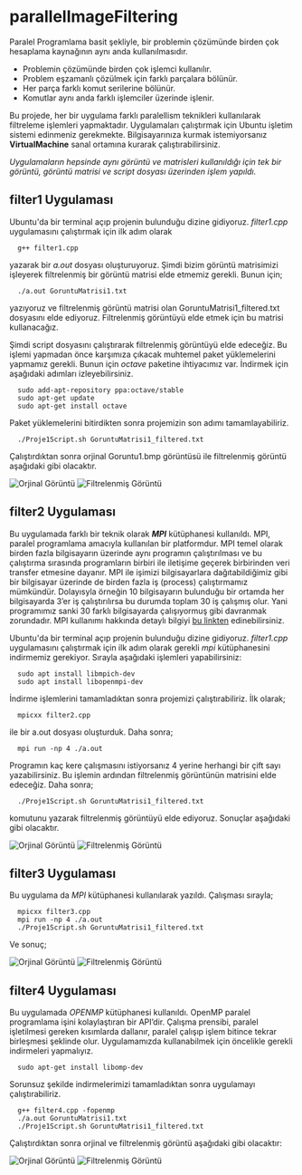 # parallelImageFiltering
Paralel Programlama basit şekliyle, bir problemin çözümünde birden çok hesaplama kaynağının aynı anda kullanılmasıdır.
<ul>
  <li>Problemin çözümünde birden çok işlemci kullanılır.</li>
  <li>Problem eşzamanlı çözülmek için farklı parçalara bölünür.</li>
  <li>Her parça farklı komut serilerine bölünür.</li>
  <li>Komutlar aynı anda farklı işlemciler üzerinde işlenir.</li>
</ul>
Bu projede, her bir uygulama farklı paralellism teknikleri kullanılarak filtreleme işlemleri yapmaktadır. Uygulamaları çalıştırmak için Ubuntu işletim sistemi edinmeniz gerekmekte. Bilgisayarınıza kurmak istemiyorsanız <strong>VirtualMachine</strong> sanal ortamına kurarak çalıştırabilirsiniz.

<i>Uygulamaların hepsinde aynı görüntü ve matrisleri kullanıldığı için tek bir görüntü, görüntü matrisi ve script dosyası üzerinden işlem yapıldı.</i>

## filter1 Uygulaması
Ubuntu\'da bir terminal açıp projenin bulunduğu dizine gidiyoruz. <i>filter1.cpp</i> uygulamasını çalıştırmak için ilk adım olarak

```
  g++ filter1.cpp
```

yazarak bir <i>a.out</i> dosyası oluşturuyoruz. Şimdi bizim görüntü matrisimizi işleyerek filtrelenmiş bir görüntü matrisi elde etmemiz gerekli. Bunun için;

```
  ./a.out GoruntuMatrisi1.txt
```

yazıyoruz ve filtrelenmiş görüntü matrisi olan GoruntuMatrisi1_filtered.txt dosyasını elde ediyoruz. Filtrelenmiş görüntüyü elde etmek için bu matrisi kullanacağız. 

Şimdi script dosyasını çalıştırarak filtrelenmiş görüntüyü elde edeceğiz. Bu işlemi yapmadan önce karşımıza çıkacak muhtemel paket yüklemelerini yapmamız gerekli. Bunun için <i>octave</i> paketine ihtiyacımız var. İndirmek için aşağıdaki adımları izleyebilirsiniz.

```
  sudo add-apt-repository ppa:octave/stable
  sudo apt-get update
  sudo apt-get install octave
```

Paket yüklemelerini bitirdikten sonra projemizin son adımı tamamlayabiliriz.

```
  ./Proje1Script.sh GoruntuMatrisi1_filtered.txt
```

Çalıştırdıktan sonra orjinal Goruntu1.bmp görüntüsü ile filtrelenmiş görüntü aşağıdaki gibi olacaktır.

![Orjinal Görüntü](https://github.com/shrgrl/parallelImageFiltering/blob/master/img1.jpg)
![Filtrelenmiş Görüntü](https://github.com/shrgrl/parallelImageFiltering/blob/master/img2.jpg)


## filter2 Uygulaması
Bu uygulamada farklı bir teknik olarak <strong><i>MPI</i></strong> kütüphanesi kullanıldı. MPI, paralel programlama amacıyla kullanılan bir platformdur. MPI temel olarak birden fazla bilgisayarın üzerinde aynı programın çalıştırılması ve bu çalıştırma sırasında programların birbiri ile iletişime geçerek birbirinden veri transfer etmesine dayanır. MPI ile işimizi bilgisayarlara dağıtabildiğimiz gibi bir bilgisayar üzerinde de birden fazla iş (process) çalıştırmamız mümkündür. Dolayısyla örneğin 10 bilgisayarın bulunduğu bir ortamda her bilgisayarda 3’er iş çalıştırılırsa bu durumda toplam 30 iş çalışmış olur. Yani programımız sanki 30 farklı bilgisayarda çalışıyormuş gibi davranmak zorundadır. MPI kullanımı hakkında detaylı bilgiyi [bu linkten](http://bilgisayarkavramlari.sadievrenseker.com/2009/04/29/mpi-message-passing-interface-mesaj-gecirme-arayuzu/) edinebilirsiniz.

Ubuntu\'da bir terminal açıp projenin bulunduğu dizine gidiyoruz. <i>filter1.cpp</i> uygulamasını çalıştırmak için ilk adım olarak gerekli <i>mpi</i> kütüphanesini indirmemiz gerekiyor. Sırayla aşağıdaki işlemleri yapabilirsiniz:

```
  sudo apt install libmpich-dev
  sudo apt install libopenmpi-dev
```

İndirme işlemlerini tamamladıktan sonra projemizi çalıştırabiliriz. İlk olarak;

```
  mpicxx filter2.cpp
```

ile bir a.out dosyası oluşturduk. Daha sonra;

```
  mpi run -np 4 ./a.out
```
Programın kaç kere çalışmasını istiyorsanız 4 yerine herhangi bir çift sayı yazabilirsiniz. Bu işlemin ardından filtrelenmiş görüntünün matrisini elde edeceğiz. Daha sonra;

```
  ./Proje1Script.sh GoruntuMatrisi1_filtered.txt
```

komutunu yazarak filtrelenmiş görüntüyü elde ediyoruz. Sonuçlar aşağıdaki gibi olacaktır.

![Orjinal Görüntü](https://github.com/shrgrl/parallelImageFiltering/blob/master/img1.jpg)
![Filtrelenmiş Görüntü](https://github.com/shrgrl/parallelImageFiltering/blob/master/img2.jpg)

## filter3 Uygulaması
Bu uygulama da <i>MPI</i> kütüphanesi kullanılarak yazıldı. Çalışması sırayla;

```
  mpicxx filter3.cpp
  mpi run -np 4 ./a.out
  ./Proje1Script.sh GoruntuMatrisi1_filtered.txt
```
Ve sonuç;

![Orjinal Görüntü](https://github.com/shrgrl/parallelImageFiltering/blob/master/img1.jpg)
![Filtrelenmiş Görüntü](https://github.com/shrgrl/parallelImageFiltering/blob/master/img2.jpg)

## filter4 Uygulaması
Bu uygulamada <i>OPENMP</i> kütüphanesi kullanıldı. OpenMP paralel programlama işini kolaylaştıran bir API’dir. Çalışma prensibi, paralel işletilmesi gereken kısımlarda dallanır, paralel çalışıp işlem bitince tekrar birleşmesi şeklinde olur. Uygulamamızda kullanabilmek için öncelikle gerekli indirmeleri yapmalıyız.

```
  sudo apt-get install libomp-dev
```

Sorunsuz şekilde indirmelerimizi tamamladıktan sonra uygulamayı çalıştırabiliriz.

```
  g++ filter4.cpp -fopenmp
  ./a.out GoruntuMatrisi1.txt
  ./Proje1Script.sh GoruntuMatrisi1_filtered.txt
```

Çalıştırdıktan sonra orjinal ve filtrelenmiş görüntü aşağıdaki gibi olacaktır:

![Orjinal Görüntü](https://github.com/shrgrl/parallelImageFiltering/blob/master/img1.jpg)
![Filtrelenmiş Görüntü](https://github.com/shrgrl/parallelImageFiltering/blob/master/img2.jpg)

